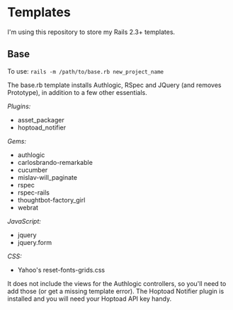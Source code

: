 Templates
===========================

I'm using this repository to store my Rails 2.3+ templates. 

Base
--------
To use: `rails -m /path/to/base.rb new_project_name`

The base.rb template installs Authlogic, RSpec and JQuery (and removes Prototype), in addition to a few other essentials. 

*Plugins:*

* asset_packager
* hoptoad_notifier

*Gems:*

* authlogic
* carlosbrando-remarkable
* cucumber
* mislav-will_paginate
* rspec
* rspec-rails
* thoughtbot-factory_girl
* webrat

*JavaScript:*

* jquery
* jquery.form

*CSS:*

* Yahoo's reset-fonts-grids.css

It does not include the views for the Authlogic controllers, so you'll need to add those (or get a missing template error). The Hoptoad Notifier plugin is installed and you will need your Hoptoad API key handy.
